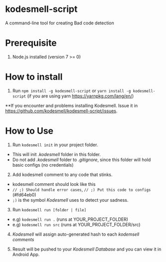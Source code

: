 # kodesmell-script
A command-line tool for creating Bad code detection

# Prerequisite
1. Node.js installed (version 7 >= 0)

# How to install
1. Run `npm install -g kodesmell-script` or `yarn install -g kodesmell-script` (if you are using yarn https://yarnpkg.com/lang/en/)

**If you encounter and problems installing Kodesmell. Issue it in https://github.com/kodesmell/kodesmell-script/issues.

# How to Use
1. Run `kodesmell init` in your project folder.
  - This will init *.kodesmell* folder in this folder.
  - Do not add *.kodesmell* folder to *.gitignore*, since this folder will hold basic configs (no credentials)

2. Add kodesmell comment to any code that stinks.
  - kodesmell comment should look like this 
  - `// ;) Should handle error cases`, `// ;) Put this code to configs` (#fd64eb0)
  - `;)` is the symbol *Kodesmell* uses to detect your sadness.

3. Run `kodesmell run [folder | file]`
  - e.g) `kodesmell run .` (runs at YOUR_PROJECT_FOLDER)
  - e.g) `kodesmell run src` (runs at YOUR_PROJECT_FOLDER/src)

4. *Kodesmell* will assign auto-generated hash to each *kodemsell comments*

5. Result will be pushed to your *Kodesmell Database* and you can view it in Android App.

